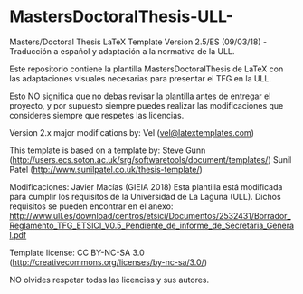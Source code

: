 # MastersDoctoralThesis-ULL-
Masters/Doctoral Thesis LaTeX Template
Version 2.5/ES (09/03/18) -Traducción a español y adaptación a la normativa de la ULL.

Este repositorio contiene la plantilla MastersDoctoralThesis de LaTeX con las adaptaciones visuales necesarias para presentar el TFG en la ULL. 

Esto NO significa que no debas revisar la plantilla antes de entregar el proyecto, y por supuesto siempre puedes realizar las modificaciones que consideres siempre que respetes las licencias.

Version 2.x major modifications by:
Vel (vel@latextemplates.com)

This template is based on a template by:
Steve Gunn (http://users.ecs.soton.ac.uk/srg/softwaretools/document/templates/)
Sunil Patel (http://www.sunilpatel.co.uk/thesis-template/)
 
Modificaciones: Javier Macías (GIEIA 2018)
Esta plantilla está modificada para cumplir los requisitos de la Universidad de La Laguna (ULL). Dichos requisitos se pueden encontrar en el anexo: http://www.ull.es/download/centros/etsici/Documentos/2532431/Borrador_Reglamento_TFG_ETSICI_V0.5_Pendiente_de_informe_de_Secretaria_General.pdf

Template license:
CC BY-NC-SA 3.0 (http://creativecommons.org/licenses/by-nc-sa/3.0/)

NO olvides respetar todas las licencias y sus autores.
